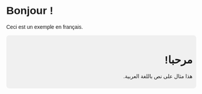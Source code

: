 <!DOCTYPE html>
<html lang="fr">
<head>
  <meta charset="UTF-8" />
  <title>Exemple bilingue Français / Arabe</title>
  <style>
    body {
      font-family: 'Poppins', sans-serif;
      padding: 20px;
    }
    .ar {
      direction: rtl;
      font-family: 'Arial', sans-serif; /* Police qui supporte l'arabe */
      background: #f0f0f0;
      padding: 10px;
      margin-top: 10px;
      border-radius: 8px;
    }
  </style>
</head>
<body>
  <h1>Bonjour !</h1>
  <p>Ceci est un exemple en français.</p>

  <div class="ar">
    <h1>مرحبا!</h1>
    <p>هذا مثال على نص باللغة العربية.</p>
  </div>
</body>
</html>

